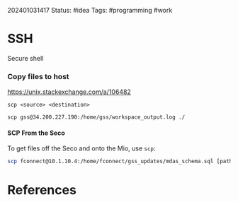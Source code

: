 202401031417
Status: #idea
Tags: #programming #work 

# SSH
Secure shell

### Copy files to host
https://unix.stackexchange.com/a/106482

`scp <source> <destination>`
```
scp gss@34.200.227.190:/home/gss/workspace_output.log ./
```

#### SCP From the Seco
To get files off the Seco and onto the Mio, use `scp`:
```bash
scp fconnect@10.1.10.4:/home/fconnect/gss_updates/mdas_schema.sql [path to dest on mio]
```
# References

